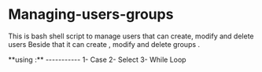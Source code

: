 # Managing-users-groups

<p>This is bash shell script to manage users that can create, modify and delete users
Beside that it can create , modify and delete groups .</p>
**using :**
-----------
1- Case 
2- Select 
3- While Loop
